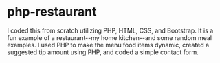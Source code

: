 # php-restaurant
I coded this from scratch utilizing PHP, HTML, CSS, and Bootstrap. It is a fun example of a restaurant--my home kitchen--and some random meal examples. I used PHP to make the menu food items dynamic, created a suggested tip amount using PHP, and coded a simple contact form.
